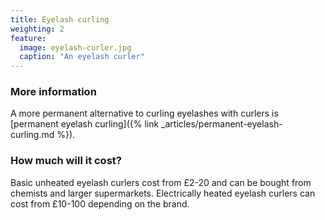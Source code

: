 ```yaml
---
title: Eyelash curling
weighting: 2
feature:
  image: eyelash-curler.jpg
  caption: "An eyelash curler"
---
```


### More information

A more permanent alternative to curling eyelashes with curlers is [permanent eyelash curling]({% link _articles/permanent-eyelash-curling.md %}).

### How much will it cost?

Basic unheated eyelash curlers cost from £2-20 and can be bought from chemists and larger supermarkets. Electrically heated eyelash curlers can cost from £10-100 depending on the brand.